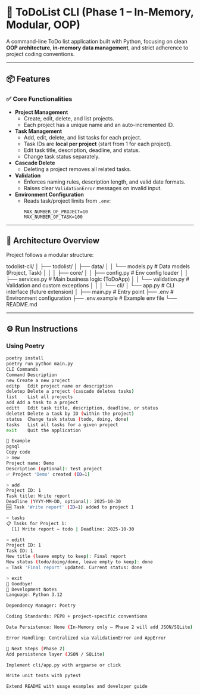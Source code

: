 # 🧱 ToDoList CLI (Phase 1 – In-Memory, Modular, OOP)

A command-line ToDo list application built with Python, focusing on clean **OOP architecture**, **in-memory data management**, and strict adherence to project coding conventions.

---

## 📦 Features

### ✅ Core Functionalities
- **Project Management**
  - Create, edit, delete, and list projects.
  - Each project has a unique name and an auto-incremented ID.
- **Task Management**
  - Add, edit, delete, and list tasks for each project.
  - Task IDs are **local per project** (start from 1 for each project).
  - Edit task title, description, deadline, and status.
  - Change task status separately.
- **Cascade Delete**
  - Deleting a project removes all related tasks.
- **Validation**
  - Enforces naming rules, description length, and valid date formats.
  - Raises clear `ValidationError` messages on invalid input.
- **Environment Configuration**
  - Reads task/project limits from `.env`:
    ```
    MAX_NUMBER_OF_PROJECT=10
    MAX_NUMBER_OF_TASK=100
    ```

---

## 🧩 Architecture Overview

Project follows a modular structure:

todolist-cli/
│
├── todolist/
│ ├── data/
│ │ └── models.py # Data models (Project, Task)
│ │
│ ├── core/
│ │ ├── config.py # Env config loader
│ │ ├── services.py # Main business logic (ToDoApp)
│ │ └── validation.py # Validation and custom exceptions
│ │
│ └── cli/
│ └── app.py # CLI interface (future extension)
│
├── main.py # Entry point
├── .env # Environment configuration
├── .env.example # Example env file
└── README.md


---

## ⚙️ Run Instructions

### Using Poetry
```bash
poetry install
poetry run python main.py
CLI Commands
Command	Description
new	Create a new project
editp	Edit project name or description
deletep	Delete a project (cascade deletes tasks)
list	List all projects
add	Add a task to a project
editt	Edit task title, description, deadline, or status
deletet	Delete a task by ID (within the project)
status	Change task status (todo, doing, done)
tasks	List all tasks for a given project
exit	Quit the application

🧪 Example
pgsql
Copy code
> new
Project name: Demo
Description (optional): test project
✅ Project 'Demo' created (ID=1)

> add
Project ID: 1
Task title: Write report
Deadline (YYYY-MM-DD, optional): 2025-10-30
🆕 Task 'Write report' (ID=1) added to project 1

> tasks
📋 Tasks for Project 1:
  [1] Write report — todo | Deadline: 2025-10-30

> editt
Project ID: 1
Task ID: 1
New title (leave empty to keep): Final report
New status (todo/doing/done, leave empty to keep): done
✏️ Task 'Final report' updated. Current status: done

> exit
👋 Goodbye!
🧰 Development Notes
Language: Python 3.12

Dependency Manager: Poetry

Coding Standards: PEP8 + project-specific conventions

Data Persistence: None (In-Memory only – Phase 2 will add JSON/SQLite)

Error Handling: Centralized via ValidationError and AppError

🚀 Next Steps (Phase 2)
Add persistence layer (JSON / SQLite)

Implement cli/app.py with argparse or click

Write unit tests with pytest

Extend README with usage examples and developer guide
